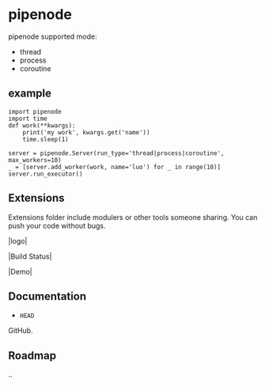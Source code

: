 # pipenode
pipenode supported mode:
* thread
* process
* coroutine

## example
 
```
import pipenode
import time
def work(**kwargs):
    print('my work', kwargs.get('name'))
    time.sleep(1)

server = pipenode.Server(run_type='thread|process|coroutine', max_workers=10)
_ = [server.add_worker(work, name='luo') for _ in range(10)]
server.run_executor()
```

## Extensions

Extensions folder include modulers or other tools someone sharing. You can push your code without bugs.


|logo|

|Build Status|


|Demo|

Documentation
-------------

* `HEAD `

GitHub.

Roadmap
-------

.. 